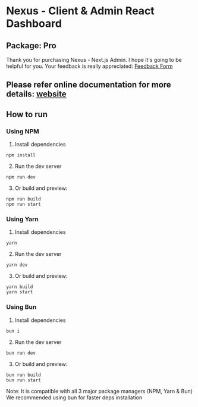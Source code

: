 # Nexus - Client & Admin React Dashboard
## Package: Pro

Thank you for purchasing Nexus - Next.js Admin. I hope it's going to be helpful for you. 
Your feedback is really appreciated: [Feedback Form](https://forms.gle/UeX3jgsjFNFcZsq9A)

## Please refer online documentation for more details: [website](https://nexus.daisyui.com/docs/introduction)

## How to run

### Using NPM

1. Install dependencies

```
npm install
```

2. Run the dev server

```
npm run dev
```

3. Or build and preview:

```
npm run build
npm run start
```

### Using Yarn

1. Install dependencies

```
yarn
```

2. Run the dev server

```
yarn dev
```

3. Or build and preview:

```
yarn build
yarn start
```

### Using Bun

1. Install dependencies

```
bun i
```

2. Run the dev server

```
bun run dev
```

3. Or build and preview:

```
bun run build
bun run start
```

Note: It is compatible with all 3 major package managers (NPM, Yarn & Bun)
We recommended using bun for faster deps installation
